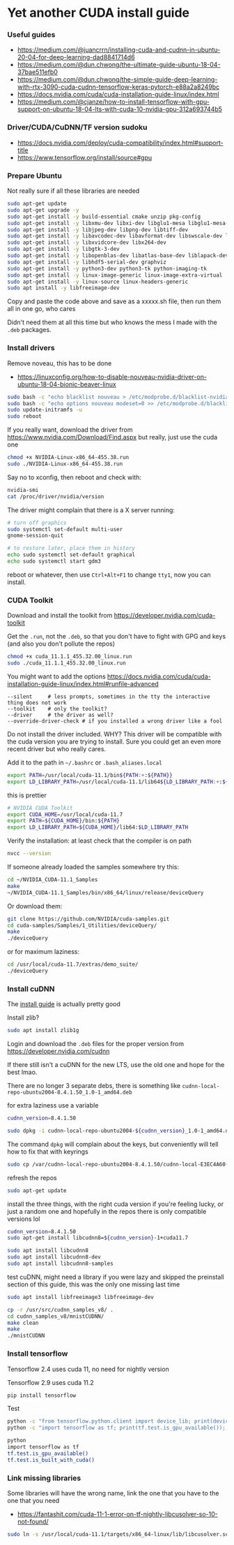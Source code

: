 # Yet another CUDA install guide

### Useful guides

* https://medium.com/@juancrrn/installing-cuda-and-cudnn-in-ubuntu-20-04-for-deep-learning-dad8841714d6
* https://medium.com/@dun.chwong/the-ultimate-guide-ubuntu-18-04-37bae511efb0
* https://medium.com/@dun.chwong/the-simple-guide-deep-learning-with-rtx-3090-cuda-cudnn-tensorflow-keras-pytorch-e88a2a8249bc
* https://docs.nvidia.com/cuda/cuda-installation-guide-linux/index.html
* https://medium.com/@cjanze/how-to-install-tensorflow-with-gpu-support-on-ubuntu-18-04-lts-with-cuda-10-nvidia-gpu-312a693744b5

### Driver/CUDA/CuDNN/TF version sudoku

* https://docs.nvidia.com/deploy/cuda-compatibility/index.html#support-title
* https://www.tensorflow.org/install/source#gpu

### Prepare Ubuntu

Not really sure if all these libraries are needed

```bash
sudo apt-get update
sudo apt-get upgrade -y
sudo apt-get install -y build-essential cmake unzip pkg-config
sudo apt-get install -y libxmu-dev libxi-dev libglu1-mesa libglu1-mesa-dev
sudo apt-get install -y libjpeg-dev libpng-dev libtiff-dev
sudo apt-get install -y libavcodec-dev libavformat-dev libswscale-dev libv4l-dev
sudo apt-get install -y libxvidcore-dev libx264-dev
sudo apt-get install -y libgtk-3-dev
sudo apt-get install -y libopenblas-dev libatlas-base-dev liblapack-dev gfortran
sudo apt-get install -y libhdf5-serial-dev graphviz
sudo apt-get install -y python3-dev python3-tk python-imaging-tk
sudo apt-get install -y linux-image-generic linux-image-extra-virtual
sudo apt-get install -y linux-source linux-headers-generic
sudo apt install -y libfreeimage-dev
```

Copy and paste the code above and save as a xxxxx.sh file, then run them all in one go, who cares

Didn't need them at all this time but who knows the mess I made with the `.deb` packages.

### Install drivers

Remove noveau, this has to be done

* https://linuxconfig.org/how-to-disable-nouveau-nvidia-driver-on-ubuntu-18-04-bionic-beaver-linux

```bash
sudo bash -c "echo blacklist nouveau > /etc/modprobe.d/blacklist-nvidia-nouveau.conf"
sudo bash -c "echo options nouveau modeset=0 >> /etc/modprobe.d/blacklist-nvidia-nouveau.conf"
sudo update-initramfs -u
sudo reboot
```

If you really want,
download the driver from
https://www.nvidia.com/Download/Find.aspx
but really, just use the cuda one

```bash
chmod +x NVIDIA-Linux-x86_64-455.38.run
sudo ./NVIDIA-Linux-x86_64-455.38.run
```

Say no to xconfig, then reboot and check with:

```bash
nvidia-smi
cat /proc/driver/nvidia/version
```

The driver might complain that there is a X server running:

```bash
# turn off graphics
sudo systemctl set-default multi-user
gnome-session-quit

# to restore later, place them in history
echo sudo systemctl set-default graphical
echo sudo systemctl start gdm3
```

reboot or whatever, then use `Ctrl+Alt+F1` to change `tty1`, now you can install.

### CUDA Toolkit

Download and install the toolkit from
https://developer.nvidia.com/cuda-toolkit

Get the `.run`, not the `.deb`,
so that you don't have to fight with GPG and keys
(and also you don't pollute the repos)

```bash
chmod +x cuda_11.1.1_455.32.00_linux.run
sudo ./cuda_11.1.1_455.32.00_linux.run
```

You might want to add the options
https://docs.nvidia.com/cuda/cuda-installation-guide-linux/index.html#runfile-advanced
```
--silent     # less prompts, sometimes in the tty the interactive thing does not work
--toolkit    # only the toolkit?
--driver     # the driver as well?
--override-driver-check # if you installed a wrong driver like a fool
```

Do not install the driver included.
WHY? This driver will be compatible with the cuda version you are trying to install.
Sure you could get an even more recent driver but who really cares.

Add it to the path in `~/.bashrc` or `.bash_aliases.local`

```bash
export PATH=/usr/local/cuda-11.1/bin${PATH:+:${PATH}}
export LD_LIBRARY_PATH=/usr/local/cuda-11.1/lib64${LD_LIBRARY_PATH:+:${LD_LIBRARY_PATH}}
```

this is prettier

```bash
# NVIDIA CUDA Toolkit
export CUDA_HOME=/usr/local/cuda-11.7
export PATH=${CUDA_HOME}/bin:${PATH}
export LD_LIBRARY_PATH=${CUDA_HOME}/lib64:$LD_LIBRARY_PATH
```

Verify the installation: at least check that the compiler is on path

```bash
nvcc --version
```

If someone already loaded the samples somewhere try this:

```bash
cd ~/NVIDIA_CUDA-11.1_Samples
make
~/NVIDIA_CUDA-11.1_Samples/bin/x86_64/linux/release/deviceQuery
```

Or download them:

```bash
git clone https://github.com/NVIDIA/cuda-samples.git
cd cuda-samples/Samples/1_Utilities/deviceQuery/
make
./deviceQuery
```

or for maximum laziness:

```bash
cd /usr/local/cuda-11.7/extras/demo_suite/
./deviceQuery 
```

### Install cuDNN

The
[install guide](https://docs.nvidia.com/deeplearning/cudnn/install-guide/index.html#installlinux-deb)
is actually pretty good

Install zlib?

```bash
sudo apt install zlib1g
```

Login and download the `.deb` files for the proper version from
https://developer.nvidia.com/cudnn

If there still isn't a cuDNN for the new LTS, use the old one and hope for the best lmao.

There are no longer 3 separate debs, there is something like
`cudnn-local-repo-ubuntu2004-8.4.1.50_1.0-1_amd64.deb `

for extra laziness use a variable

```bash
cudnn_version=8.4.1.50
```

```bash
sudo dpkg -i cudnn-local-repo-ubuntu2004-${cudnn_version}_1.0-1_amd64.deb 
```

The command `dpkg` will complain about the keys, but conveniently will tell how to fix that with keyrings

```bash
sudo cp /var/cudnn-local-repo-ubuntu2004-8.4.1.50/cudnn-local-E3EC4A60-keyring.gpg /usr/share/keyrings/
```

refresh the repos

```bash
sudo apt-get update
```

install the three things, with the right cuda version if you're feeling lucky,
or just a random one and hopefully in the repos there is only compatible versions lol

```bash
cudnn_version=8.4.1.50
sudo apt-get install libcudnn8=${cudnn_version}-1+cuda11.7

sudo apt install libcudnn8
sudo apt install libcudnn8-dev
sudo apt install libcudnn8-samples 
```

test cuDNN, might need a library if you were lazy and skipped the preinstall section of this guide,
this was the only one missing last time

```bash
sudo apt install libfreeimage3 libfreeimage-dev

cp -r /usr/src/cudnn_samples_v8/ .
cd cudnn_samples_v8/mnistCUDNN/
make clean
make
./mnistCUDNN 
```

<!-- ```bash -->
<!-- cuDNN Runtime Library for Ubuntu18.04 (Deb) -->
<!-- cuDNN Developer Library for Ubuntu18.04 (Deb) -->
<!-- cuDNN Code Samples and User Guide for Ubuntu18.04 (Deb) -->
<!-- ``` -->
<!-- Then install them -->
<!-- ```bash -->
<!-- sudo dpkg -i libcudnn8_8.0.5.39-1+cuda11.1_amd64.deb -->
<!-- sudo dpkg -i libcudnn8-dev_8.0.5.39-1+cuda11.1_amd64.deb -->
<!-- sudo dpkg -i libcudnn8-samples_8.0.5.39-1+cuda11.1_amd64.deb -->
<!-- ``` -->
<!-- Verify the installation -->
<!-- ```bash -->
<!-- cp -r /usr/src/cudnn_samples_v8/ $HOME -->
<!-- cd $HOME/cudnn_samples_v8/mnistCUDNN -->
<!-- make clean && make -->
<!-- ./mnistCUDNN -->
<!-- ``` -->

### Install tensorflow

Tensorflow 2.4 uses cuda 11, no need for nightly version

Tensorflow 2.9 uses cuda 11.2

```bash
pip install tensorflow
```

Test

```bash
python -c "from tensorflow.python.client import device_lib; print(device_lib.list_local_devices())"
python -c "import tensorflow as tf; print(tf.test.is_gpu_available()); print(tf.test.is_built_with_cuda());"
```

```bash
python
import tensorflow as tf
tf.test.is_gpu_available()
tf.test.is_built_with_cuda()
```

### Link missing libraries

Some libraries will have the wrong name, link the one that you have to the one that you need

* https://fantashit.com/cuda-11-1-error-on-tf-nightly-libcusolver-so-10-not-found/

```bash
sudo ln -s /usr/local/cuda-11.1/targets/x86_64-linux/lib/libcusolver.so.11 /usr/local/cuda-11.1/targets/x86_64-linux/lib/libcusolver.so.10
```
